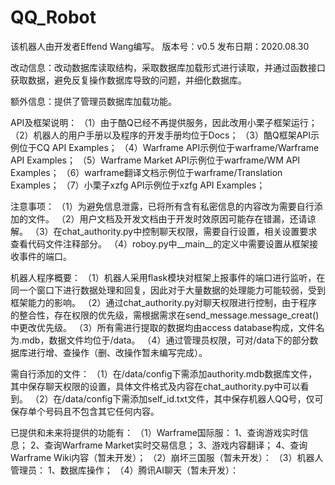 # QQ_Robot
该机器人由开发者Effend Wang编写。
版本号：v0.5
发布日期：2020.08.30

改动信息：改动数据库读取结构，采取数据库加载形式进行读取，并通过函数接口获取数据，避免反复操作数据库导致的问题，并细化数据库。

额外信息：提供了管理员数据库加载功能。

API及框架说明：
（1）由于酷Q已经不再提供服务，因此改用小栗子框架运行；
（2）机器人的用户手册以及程序的开发手册均位于Docs；
（3）酷Q框架API示例位于CQ API Examples；
（4）Warframe API示例位于warframe/Warframe API Examples；
（5）Warframe Market API示例位于warframe/WM API Examples；
（6）warframe翻译文档示例位于warframe/Translation Examples；
（7）小栗子xzfg API示例位于xzfg API Examples；

注意事项：
（1）为避免信息泄露，已将所有含有私密信息的内容改为需要自行添加的文件。
（2）用户文档及开发文档由于开发时效原因可能存在错漏，还请谅解。
（3）在chat_authority.py中控制聊天权限，需要自行设置，相关设置要求查看代码文件注释部分。
（4）roboy.py中__main__的定义中需要设置从框架接收事件的端口。

机器人程序概要：
（1）机器人采用flask模块对框架上报事件的端口进行监听，在同一个窗口下进行数据处理和回复，因此对于大量数据的处理能力可能较弱，受到框架能力的影响。
（2）通过chat_authority.py对聊天权限进行控制，由于程序的整合性，存在权限的优先级，需根据需求在send_message.message_creat()中更改优先级。
（3）所有需进行提取的数据均由access database构成，文件名为.mdb，数据文件均位于/data。
（4）通过管理员权限，可对/data下的部分数据库进行增、查操作（删、改操作暂未编写完成）。

需自行添加的文件：
（1）在/data/config下需添加authority.mdb数据库文件，其中保存聊天权限的设置，具体文件格式及内容在chat_authority.py中可以看到。
（2）在/data/config下需添加self_id.txt文件，其中保存机器人QQ号，仅可保存单个号码且不包含其它任何内容。

已提供和未来将提供的功能有：
（1）Warframe国际服：
1、查询游戏实时信息；
2、查询Warframe Market实时交易信息；
3、游戏内容翻译；
4、查询Warframe Wiki内容（暂未开发）；
（2）崩坏三国服（暂未开发）：
（3）机器人管理员：
1、数据库操作；
（4）腾讯AI聊天（暂未开发）：

